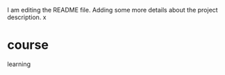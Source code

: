 I am editing the README file. Adding some more details about the project description.
x
# course
learning
